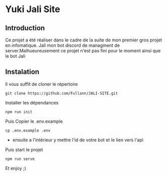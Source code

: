 # Yuki Jali Site

## Introduction
Ce projet a été réaliser dans le cadre de la suite de mon premier gros projet en infomatique. Jali mon bot discord de managment de server.Malhueureusement ce projet n'est pas fini pour le moment ainsi que le bot Jali

## Instalation
Il vous suffit de cloner le répertoire
```
git clone https://github.com/Fullann/JALI-SITE.git
 ```
Installer les dépendances
```
npm run init
```
Puis Copier le .env.example
```
cp .env.example .env
```
- ensuite a l'intérieur y mettre l'id de votre bot et le lien vers l'api

Puis start le projet
```
npm run serve
```
Et enjoy ;)
